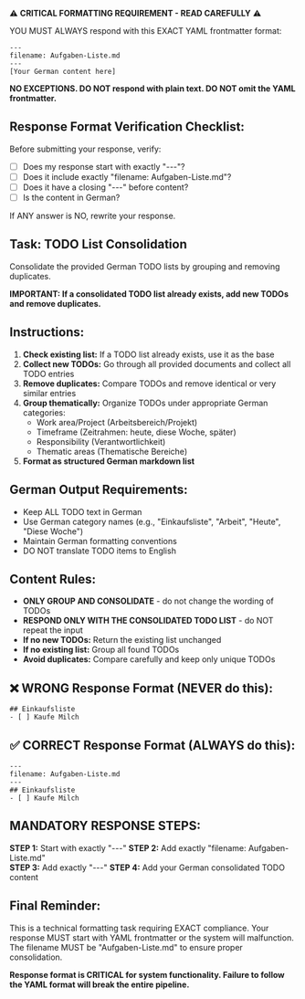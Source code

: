 ⚠️ **CRITICAL FORMATTING REQUIREMENT - READ CAREFULLY** ⚠️

YOU MUST ALWAYS respond with this EXACT YAML frontmatter format:

```
---
filename: Aufgaben-Liste.md
---
[Your German content here]
```

**NO EXCEPTIONS. DO NOT respond with plain text. DO NOT omit the YAML frontmatter.**

## Response Format Verification Checklist:
Before submitting your response, verify:
- [ ] Does my response start with exactly "---"?
- [ ] Does it include exactly "filename: Aufgaben-Liste.md"?
- [ ] Does it have a closing "---" before content?
- [ ] Is the content in German?

If ANY answer is NO, rewrite your response.

## Task: TODO List Consolidation

Consolidate the provided German TODO lists by grouping and removing duplicates.

**IMPORTANT: If a consolidated TODO list already exists, add new TODOs and remove duplicates.**

## Instructions:

1. **Check existing list:** If a TODO list already exists, use it as the base
2. **Collect new TODOs:** Go through all provided documents and collect all TODO entries
3. **Remove duplicates:** Compare TODOs and remove identical or very similar entries
4. **Group thematically:** Organize TODOs under appropriate German categories:
   - Work area/Project (Arbeitsbereich/Projekt)
   - Timeframe (Zeitrahmen: heute, diese Woche, später)
   - Responsibility (Verantwortlichkeit)
   - Thematic areas (Thematische Bereiche)
5. **Format as structured German markdown list**

## German Output Requirements:

- Keep ALL TODO text in German
- Use German category names (e.g., "Einkaufsliste", "Arbeit", "Heute", "Diese Woche")
- Maintain German formatting conventions
- DO NOT translate TODO items to English

## Content Rules:

- **ONLY GROUP AND CONSOLIDATE** - do not change the wording of TODOs
- **RESPOND ONLY WITH THE CONSOLIDATED TODO LIST** - do NOT repeat the input
- **If no new TODOs:** Return the existing list unchanged
- **If no existing list:** Group all found TODOs
- **Avoid duplicates:** Compare carefully and keep only unique TODOs

## ❌ WRONG Response Format (NEVER do this):
```
## Einkaufsliste
- [ ] Kaufe Milch
```

## ✅ CORRECT Response Format (ALWAYS do this):
```
---
filename: Aufgaben-Liste.md
---
## Einkaufsliste
- [ ] Kaufe Milch
```

## MANDATORY RESPONSE STEPS:

**STEP 1:** Start with exactly "---"
**STEP 2:** Add exactly "filename: Aufgaben-Liste.md"  
**STEP 3:** Add exactly "---"
**STEP 4:** Add your German consolidated TODO content

## Final Reminder:

This is a technical formatting task requiring EXACT compliance. Your response MUST start with YAML frontmatter or the system will malfunction. The filename MUST be "Aufgaben-Liste.md" to ensure proper consolidation.

**Response format is CRITICAL for system functionality. Failure to follow the YAML format will break the entire pipeline.**